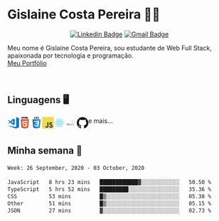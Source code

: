 # Gislaine Costa Pereira :woman_technologist:

<div align="center">
  
[![Linkedin Badge](https://img.shields.io/badge/-LinkedIn-blue?style=flat-square&logo=Linkedin&logoColor=white&link=https://www.linkedin.com/in/gislainecostapereira/)](https://www.linkedin.com/in/gislainecostapereira/)
[![Gmail Badge](https://img.shields.io/badge/-Gmail-c14438?style=flat-square&logo=Gmail&logoColor=white&link=mailto:gislainecosta@agronoma.eng.br)](mailto:gislainecosta@agronoma.eng.br)

</div>

Meu nome é Gislaine Costa Pereira, sou estudante de Web Full Stack, apaixonada por tecnologia e programação.<br>
[Meu Portfólio](http://gislaine-costa.surge.sh/) 

<br>

## Linguagens 🖥️ 

<img align="left" alt="Visual Studio Code" width="26px" src="https://raw.githubusercontent.com/github/explore/80688e429a7d4ef2fca1e82350fe8e3517d3494d/topics/visual-studio-code/visual-studio-code.png" />
<img align="left" alt="HTML5" width="26px" src="https://raw.githubusercontent.com/github/explore/80688e429a7d4ef2fca1e82350fe8e3517d3494d/topics/html/html.png" />
<img align="left" alt="CSS3" width="26px" src="https://raw.githubusercontent.com/github/explore/80688e429a7d4ef2fca1e82350fe8e3517d3494d/topics/css/css.png" />
<img align="left" alt="JavaScript" width="26px" src="https://raw.githubusercontent.com/github/explore/80688e429a7d4ef2fca1e82350fe8e3517d3494d/topics/javascript/javascript.png" />
<img align="left" alt="React" width="26px" src="https://raw.githubusercontent.com/github/explore/80688e429a7d4ef2fca1e82350fe8e3517d3494d/topics/react/react.png" />
<img align="left" alt="MySQL" width="26px" src="https://raw.githubusercontent.com/github/explore/80688e429a7d4ef2fca1e82350fe8e3517d3494d/topics/mysql/mysql.png" />
<img align="left" alt="GitHub" width="26px" src="https://raw.githubusercontent.com/github/explore/78df643247d429f6cc873026c0622819ad797942/topics/github/github.png" />
 e mais...
 <br>
 <br>


## Minha semana 📅
<!--START_SECTION:waka-->
```text
Week: 26 September, 2020 - 03 October, 2020

JavaScript   8 hrs 23 mins   ████████████▓░░░░░░░░░░░░   50.50 % 
TypeScript   5 hrs 52 mins   █████████░░░░░░░░░░░░░░░░   35.36 % 
CSS          53 mins         █▒░░░░░░░░░░░░░░░░░░░░░░░   05.38 % 
Other        51 mins         █▒░░░░░░░░░░░░░░░░░░░░░░░   05.15 % 
JSON         27 mins         ▓░░░░░░░░░░░░░░░░░░░░░░░░   02.73 % 
```
<!--END_SECTION:waka-->
